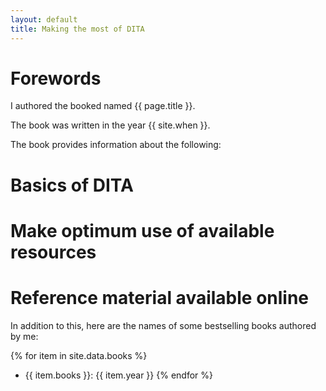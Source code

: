 ```yaml
---
layout: default
title: Making the most of DITA
---
```


# Forewords

I authored the booked named {{ page.title }}.

The book was written in the year {{ site.when }}.

The book provides information about the following:

# Basics of DITA 
# Make optimum use of available resources
# Reference material available online

In addition to this, here are the names of some bestselling books authored by me:

{% for item in site.data.books %}
- {{ item.books }}: {{ item.year }}
{% endfor %}
 
  



